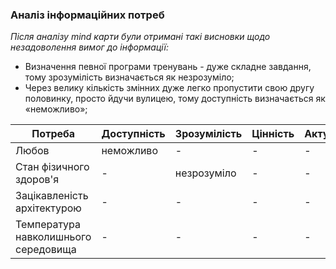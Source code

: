 ### Аналіз інформаційних потреб

*Після аналізу mind карти були отримані такі висновки щодо незадоволення вимог до інформації:*

- Визначення певної програми тренувань - дуже складне завдання, тому зрозумілість визначається як незрозуміло;
- Через велику кількість змінних дуже легко пропустити свою другу половинку, просто йдучи вулицею, тому доступність визначається як «неможливо»;

| Потреба                              | Доступність | Зрозумілість | Цінність | Актуальність |
|--------------------------------------|-------------|--------------|----------|--------------|
| Любов                                | неможливо   | -            | -        | -            |
| Стан фізичного здоров'я              | -           | незрозуміло  | -        | -            |
| Зацікавленість архітектурою          | -           | -            | -        | -            |
| Температура навколишнього середовища | -           | -            | -        | -            |